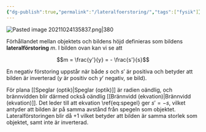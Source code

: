 ```yaml
---
{"dg-publish":true,"permalink":"/lateralfoerstoring/","tags":["fysik"]}
---
```


![Pasted image 20211024135837.png|380](/img/user/images/Pasted%20image%2020211024135837.png)

Förhållandet mellan objektets och bildens höjd definieras som bildens **lateralförstoring** $m$. I bilden ovan kan vi se att

$$m = \frac{y'}{y} = - \frac{s'}{s}$$

En negativ förstoring uppstår när både $s$ och $s'$ är positiva och betyder att bilden är inverterad ($y$ är positiv och $y'$ negativ, se bild).

För plana [[Speglar (optik)\|Speglar (optik)]] är radien oändlig, och brännvidden blir därmed också oändlig [[Brännvidd (ekvation)\|Brännvidd (ekvation)]]. Det leder till att ekvation \ref{eq:spegel} ger $s' = -s$, vilket antyder att bilden är på samma avstånd från spegeln som objektet. Lateralförstoringen blir då $+1$ vilket betyder att bilden är samma storlek som objektet, samt inte är inverterad.
